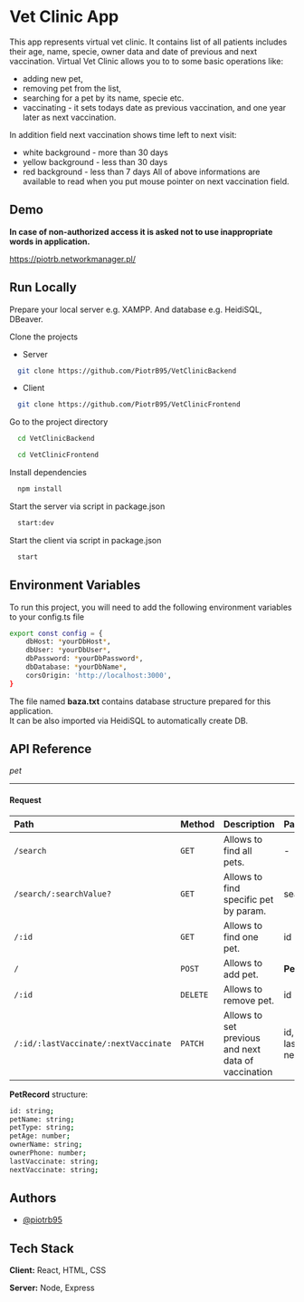
# Vet Clinic App

This app represents virtual vet clinic. It contains list of all patients includes their age, name, specie, owner data and date of previous and next vaccination.
Virtual Vet Clinic allows you to to some basic operations like:
- adding new pet,
- removing pet from the list,
- searching for a pet by its name, specie etc.
- vaccinating - it sets todays date as previous vaccination, and one year later as next vaccination.

In addition field next vaccination shows time left to next visit:
- white background - more than 30 days
- yellow background - less than 30 days
- red background - less than 7 days
All of above informations are available to read when you put mouse pointer on next vaccination field.



## Demo

**In case of non-authorized access it is asked not to use inappropriate words in application.**

https://piotrb.networkmanager.pl/
## Run Locally

Prepare your local server e.g. XAMPP. And database e.g. HeidiSQL, DBeaver.

Clone the projects

- Server
```bash
  git clone https://github.com/PiotrB95/VetClinicBackend
```
- Client
```bash
  git clone https://github.com/PiotrB95/VetClinicFrontend
```

Go to the project directory

```bash
  cd VetClinicBackend
```

```bash
  cd VetClinicFrontend
```

Install dependencies

```bash
  npm install
```

Start the server via script in package.json
```bash
  start:dev 
```

Start the client via script in package.json
```bash
  start
```
## Environment Variables

To run this project, you will need to add the following environment variables to your config.ts file

```bash
export const config = {
    dbHost: *yourDbHost*,
    dbUser: *yourDbUser*,
    dbPassword: *yourDbPassword*,
    dbDatabase: *yourDbName*,
    corsOrigin: 'http://localhost:3000',
}
```
The file named **baza.txt** contains database structure prepared for this application.\
It can be also imported via HeidiSQL to automatically create DB. 
## API Reference


*pet*
____
  #### Request

| Path                                 | Method   | Description                                         | Params               
| :----------------------------------- | :------- | :-------------------------------------------------- | :------------------------------- 
| `/search`                            | `GET`    | Allows to find all pets.                            | - 
| `/search/:searchValue?`              | `GET`    | Allows to find specific pet by param.               | searchValue     
| `/:id`                               | `GET`    | Allows to find one pet.                             | id       
| `/`                                  | `POST`   | Allows to add pet.                                  | **PetRecord**
| `/:id`                               | `DELETE` | Allows to remove pet.                               | id   
| `/:id/:lastVaccinate/:nextVaccinate` | `PATCH`  | Allows to set previous and next data of vaccination | id, lastVaccinate, nextVaccinate             

**PetRecord** structure:
```bash
id: string;
petName: string;
petType: string;
petAge: number;
ownerName: string;
ownerPhone: number;
lastVaccinate: string;
nextVaccinate: string;
```
## Authors

- [@piotrb95](https://github.com/PiotrB95)


## Tech Stack

**Client:** React, HTML, CSS

**Server:** Node, Express

